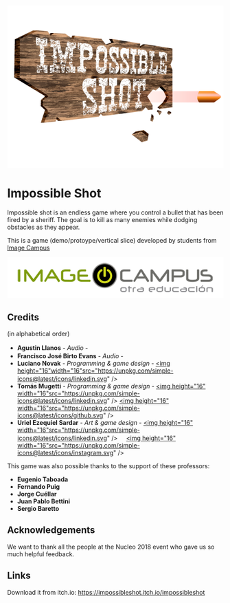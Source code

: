 <p align="center">
<img src="logo.png" alt="PONER NOMBRE DEL JUEGO ACA"/>
</p>

# Impossible Shot

Impossible shot is an endless game where you control a bullet that has been fired by a sheriff. The goal is to kill as many enemies while dodging  obstacles as they appear.

This is a game (demo/protoype/vertical slice) developed by students from <a href="https://www.imagecampus.edu.ar/">Image Campus</a>

<p align="center">
  <a href="https://www.imagecampus.edu.ar/">
    <img src="logo-image-campus.png" alt="Image Campus"/>
  </a> 
</p>


## Credits
(in alphabetical order)
- **Agustin Llanos** - *Audio* - <a href="LINK A RED"><img height="16" width="16"   src="https://unpkg.com/simple-icons@latest/icons/linkedin.svg" /></a> <a href="LINK A RED"><img height="16" width="16" src="https://unpkg.com/simple-icons@latest/icons/facebook.svg" /></a> <a href="LINK A RED"><img height="16" width="16" src="https://unpkg.com/simple-icons@latest/icons/twitter.svg" /></a> <a href="LINK A RED"><img height="16" width="16" src="https://unpkg.com/simple-icons@latest/icons/github.svg" /></a> <a href="LINK A RED"><img height="16" width="16" src="https://unpkg.com/simple-icons@latest/icons/behance.svg" /></a> <a href="LINK A RED"><img height="16" width="16" src="https://unpkg.com/simple-icons@latest/icons/artstation.svg" /></a>
- **Francisco José Birto Evans** - *Audio* - <a href="LINK A RED"><img height="16" width="16" src="https://unpkg.com/simple-icons@latest/icons/linkedin.svg" /></a> <a href="LINK A RED"><img height="16" width="16" src="https://unpkg.com/simple-icons@latest/icons/facebook.svg" /></a> <a href="LINK A RED"><img height="16" width="16" src="https://unpkg.com/simple-icons@latest/icons/twitter.svg" /></a> <a href="LINK A RED"><img height="16" width="16" src="https://unpkg.com/simple-icons@latest/icons/github.svg" /></a> <a href="LINK A RED"><img height="16" width="16" src="https://unpkg.com/simple-icons@latest/icons/behance.svg" /></a> <a href="LINK A RED"><img height="16" width="16" src="https://unpkg.com/simple-icons@latest/icons/artstation.svg" /></a>
- **Luciano Novak** - *Programming & game design* -                                                                                           <a href="https://www.linkedin.com/in/luciano-novak-95986616b/"><img height="16"width="16"src="https://unpkg.com/simple-icons@latest/icons/linkedin.svg" /></a>                                                    <a href="https://github.com/Luciano94"><img height="16" width="16" src="https://unpkg.com/simple-icons@latest/icons/github.svg" /></a>
- **Tomás Mugetti** - *Programming & game design* -                                                                                           <a href="https://www.linkedin.com/in/tom%C3%A1s-mugetti-515378174/"><img height="16" width="16"src="https://unpkg.com/simple-icons@latest/icons/linkedin.svg" /></a>                                                               <a href="https://github.com/TMugetti"><img height="16" width="16"src="https://unpkg.com/simple-icons@latest/icons/github.svg" /></a>
- **Uriel Ezequiel Sardar** - *Art & game design* -                                                                                           <a href="https://www.linkedin.com/in/uriel-sardar-5043b6136/"><img height="16" width="16"src="https://unpkg.com/simple-icons@latest/icons/linkedin.svg" /></a>                                                               <a href="https://www.artstation.com/screi"><img height="16" width="16" src="https://unpkg.com/simple-icons@latest/icons/artstation.svg" /></a><a href="https://www.instagram.com/screiblus/"><img height="16" width="16"src="https://unpkg.com/simple-icons@latest/icons/instagram.svg" /></a>
<!--- - **Nombre Apellido** - *Testing* - <a href="LINK A RED"><img height="16" width="16" src="https://unpkg.com/simple-icons@latest/icons/linkedin.svg" /></a> <a href="LINK A RED"><img height="16" width="16" src="https://unpkg.com/simple-icons@latest/icons/facebook.svg" /></a> <a href="LINK A RED"><img height="16" width="16" src="https://unpkg.com/simple-icons@latest/icons/twitter.svg" /></a> <a href="LINK A RED"><img height="16" width="16" src="https://unpkg.com/simple-icons@latest/icons/github.svg" /></a> <a href="LINK A RED"><img height="16" width="16" src="https://unpkg.com/simple-icons@latest/icons/behance.svg" /></a> <a href="LINK A RED"><img height="16" width="16" src="https://unpkg.com/simple-icons@latest/icons/artstation.svg" /></a> --->


This game was also possible thanks to the support of these professors:

- **Eugenio Taboada**
- **Fernando Puig**
- **Jorge Cuéllar**
- **Juan Pablo Bettini**
- **Sergio Baretto**


## Acknowledgements

We want to thank all the people at the Nucleo 2018 event who gave us so much helpful feedback. 


## Links

Download it from itch.io: https://impossibleshot.itch.io/impossibleshot
